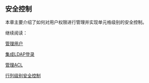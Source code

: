 ## 安全控制

本章主要介绍了如何对用户权限进行管理并实现单元格级别的安全控制。

继续阅读：

[管理用户](user.cn.md)

[集成LDAP登录](ldap.cn.md)

[管理ACL](acl.cn.md)

[行列级别安全控制](cell.cn.md)